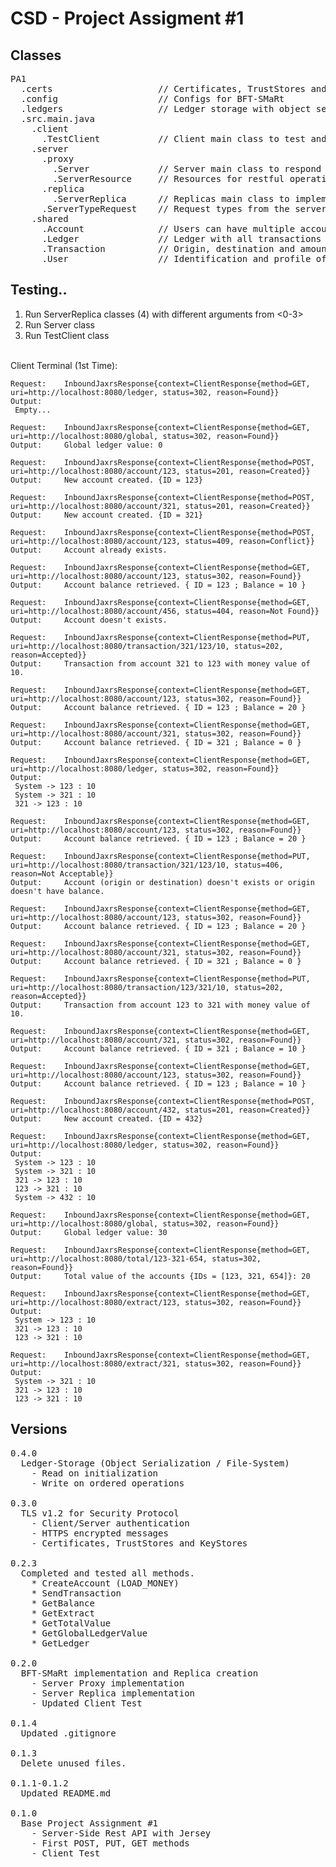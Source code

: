 # CSD - Project Assigment #1

## Classes

<pre>
PA1
  .certs                    // Certificates, TrustStores and KeyStores
  .config                   // Configs for BFT-SMaRt
  .ledgers                  // Ledger storage with object serialization
  .src.main.java
    .client
      .TestClient           // Client main class to test and communicate with server.
    .server
      .proxy
        .Server             // Server main class to respond to client requests. 
        .ServerResource     // Resources for restful operations on server-side.
      .replica
        .ServerReplica      // Replicas main class to implement bft-smart.
      .ServerTypeRequest    // Request types from the server (enum)
    .shared
      .Account              // Users can have multiple accounts to operate and control balance.
      .Ledger               // Ledger with all transactions in order and all account balances.
      .Transaction          // Origin, destination and amount of a transaction.
      .User                 // Identification and profile of a user.
</pre>

## Testing..

  1. Run ServerReplica classes (4) with different arguments from <0-3> <br />
  2. Run Server class <br />
  3. Run TestClient class <br />
  
  <br />
  Client Terminal (1st Time):
  <br />

  
    Request:    InboundJaxrsResponse{context=ClientResponse{method=GET, uri=http://localhost:8080/ledger, status=302, reason=Found}}
    Output:     
     Empty...
    
    Request:    InboundJaxrsResponse{context=ClientResponse{method=GET, uri=http://localhost:8080/global, status=302, reason=Found}}
    Output:     Global ledger value: 0
    
    Request:    InboundJaxrsResponse{context=ClientResponse{method=POST, uri=http://localhost:8080/account/123, status=201, reason=Created}}
    Output:     New account created. {ID = 123}
    
    Request:    InboundJaxrsResponse{context=ClientResponse{method=POST, uri=http://localhost:8080/account/321, status=201, reason=Created}}
    Output:     New account created. {ID = 321}
    
    Request:    InboundJaxrsResponse{context=ClientResponse{method=POST, uri=http://localhost:8080/account/123, status=409, reason=Conflict}}
    Output:     Account already exists.
    
    Request:    InboundJaxrsResponse{context=ClientResponse{method=GET, uri=http://localhost:8080/account/123, status=302, reason=Found}}
    Output:     Account balance retrieved. { ID = 123 ; Balance = 10 }
    
    Request:    InboundJaxrsResponse{context=ClientResponse{method=GET, uri=http://localhost:8080/account/456, status=404, reason=Not Found}}
    Output:     Account doesn't exists.
    
    Request:    InboundJaxrsResponse{context=ClientResponse{method=PUT, uri=http://localhost:8080/transaction/321/123/10, status=202, reason=Accepted}}
    Output:     Transaction from account 321 to 123 with money value of 10.
    
    Request:    InboundJaxrsResponse{context=ClientResponse{method=GET, uri=http://localhost:8080/account/123, status=302, reason=Found}}
    Output:     Account balance retrieved. { ID = 123 ; Balance = 20 }
    
    Request:    InboundJaxrsResponse{context=ClientResponse{method=GET, uri=http://localhost:8080/account/321, status=302, reason=Found}}
    Output:     Account balance retrieved. { ID = 321 ; Balance = 0 }
    
    Request:    InboundJaxrsResponse{context=ClientResponse{method=GET, uri=http://localhost:8080/ledger, status=302, reason=Found}}
    Output:     
     System -> 123 : 10
     System -> 321 : 10
     321 -> 123 : 10
    
    Request:    InboundJaxrsResponse{context=ClientResponse{method=GET, uri=http://localhost:8080/account/123, status=302, reason=Found}}
    Output:     Account balance retrieved. { ID = 123 ; Balance = 20 }
    
    Request:    InboundJaxrsResponse{context=ClientResponse{method=PUT, uri=http://localhost:8080/transaction/321/123/10, status=406, reason=Not Acceptable}}
    Output:     Account (origin or destination) doesn't exists or origin doesn't have balance.
    
    Request:    InboundJaxrsResponse{context=ClientResponse{method=GET, uri=http://localhost:8080/account/123, status=302, reason=Found}}
    Output:     Account balance retrieved. { ID = 123 ; Balance = 20 }
    
    Request:    InboundJaxrsResponse{context=ClientResponse{method=GET, uri=http://localhost:8080/account/321, status=302, reason=Found}}
    Output:     Account balance retrieved. { ID = 321 ; Balance = 0 }
    
    Request:    InboundJaxrsResponse{context=ClientResponse{method=PUT, uri=http://localhost:8080/transaction/123/321/10, status=202, reason=Accepted}}
    Output:     Transaction from account 123 to 321 with money value of 10.
    
    Request:    InboundJaxrsResponse{context=ClientResponse{method=GET, uri=http://localhost:8080/account/321, status=302, reason=Found}}
    Output:     Account balance retrieved. { ID = 321 ; Balance = 10 }
    
    Request:    InboundJaxrsResponse{context=ClientResponse{method=GET, uri=http://localhost:8080/account/123, status=302, reason=Found}}
    Output:     Account balance retrieved. { ID = 123 ; Balance = 10 }
    
    Request:    InboundJaxrsResponse{context=ClientResponse{method=POST, uri=http://localhost:8080/account/432, status=201, reason=Created}}
    Output:     New account created. {ID = 432}
    
    Request:    InboundJaxrsResponse{context=ClientResponse{method=GET, uri=http://localhost:8080/ledger, status=302, reason=Found}}
    Output:     
     System -> 123 : 10
     System -> 321 : 10
     321 -> 123 : 10
     123 -> 321 : 10
     System -> 432 : 10
    
    Request:    InboundJaxrsResponse{context=ClientResponse{method=GET, uri=http://localhost:8080/global, status=302, reason=Found}}
    Output:     Global ledger value: 30
    
    Request:    InboundJaxrsResponse{context=ClientResponse{method=GET, uri=http://localhost:8080/total/123-321-654, status=302, reason=Found}}
    Output:     Total value of the accounts {IDs = [123, 321, 654]}: 20
    
    Request:    InboundJaxrsResponse{context=ClientResponse{method=GET, uri=http://localhost:8080/extract/123, status=302, reason=Found}}
    Output:     
     System -> 123 : 10
     321 -> 123 : 10
     123 -> 321 : 10
    
    Request:    InboundJaxrsResponse{context=ClientResponse{method=GET, uri=http://localhost:8080/extract/321, status=302, reason=Found}}
    Output:     
     System -> 321 : 10
     321 -> 123 : 10
     123 -> 321 : 10
    
    
## Versions

<pre>
0.4.0
  Ledger-Storage (Object Serialization / File-System)
    - Read on initialization
    - Write on ordered operations

0.3.0
  TLS v1.2 for Security Protocol
    - Client/Server authentication
    - HTTPS encrypted messages
    - Certificates, TrustStores and KeyStores

0.2.3
  Completed and tested all methods.
    * CreateAccount (LOAD_MONEY)
    * SendTransaction
    * GetBalance
    * GetExtract
    * GetTotalValue
    * GetGlobalLedgerValue
    * GetLedger

0.2.0
  BFT-SMaRt implementation and Replica creation
    - Server Proxy implementation
    - Server Replica implementation
    - Updated Client Test

0.1.4
  Updated .gitignore

0.1.3
  Delete unused files.

0.1.1-0.1.2
  Updated README.md
  
0.1.0
  Base Project Assignment #1 
    - Server-Side Rest API with Jersey
    - First POST, PUT, GET methods
    - Client Test
</pre>
